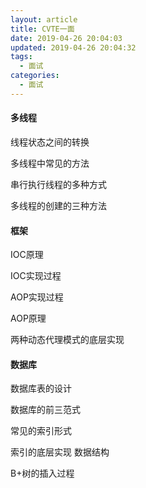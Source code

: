 ```yaml
---
layout: article
title: CVTE一面
date: 2019-04-26 20:04:03
updated: 2019-04-26 20:04:32
tags:
  - 面试
categories:
  - 面试
---
```


#### 多线程

线程状态之间的转换

多线程中常见的方法

串行执行线程的多种方式

多线程的创建的三种方法



#### 框架

IOC原理

IOC实现过程

AOP实现过程

AOP原理

两种动态代理模式的底层实现



#### 数据库

数据库表的设计

数据库的前三范式

常见的索引形式

索引的底层实现 数据结构

B+树的插入过程